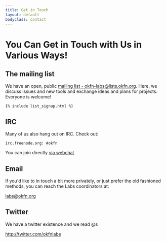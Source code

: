 ```yaml
---
title: Get in Touch
layout: default
bodyclass: contact
---
```


<h1>You Can Get in Touch with Us in Various Ways!</h1>

<div class="row">
  <div class="span6">
    <h2>The mailing list</h2>
    <p>We have an open, public <a href="http://lists.okfn.org/mailman/listinfo/okfn-labs">mailing list - okfn-labs@lists.okfn.org</a>. Here, we discuss issues and new tools and exchange ideas and plans for projects. Everyone is welcome!</p>

    {% include list_signup.html %}
  </div>
  <div class="span6">
    <h2>IRC</h2>
    <p>Many of us also hang out on IRC. Check out:</p>
    <p><code>irc.freenode.org: #okfn</code></p>
    <p>You can join directly <a href="http://webchat.freenode.net/?channels=okfn">via webchat</a></p>
  </div>
</div>

<div class="row">
  <div class="span6">
    <h2>Email</h2>
    <p>If you'd like to in touch a bit more privately, or just prefer the old fashioned methods, you can reach the Labs coordinators at:</p>
    <p><a href="mailto:labs@okfn.org">labs@okfn.org</a></p>
  </div>
  <div class="span6">
    <h2>Twitter</h2>
    <p>We have a twitter existence and we read @s</p>
    <p><a href="http://twitter.com/okfnlabs">http://twitter.com/okfnlabs</a></p>
  </div>
</div>
